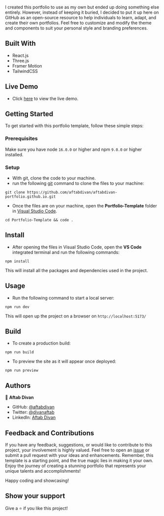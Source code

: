 I created this portfolio to use as my own but ended up doing something else entirely. However, instead of keeping it buried, I decided to put it up here on GitHub as an open-source resource to help individuals to learn, adapt, and create their own portfolios. Feel free to customize and modify the theme and components to suit your personal style and branding preferences.

## Built With

- React.js
- Three.js
- Framer Motion
- TailwindCSS

## Live Demo

- Click [here](https://aftabdivan.github.io/aftabdivan-portfolio.github.io/) to view the live demo.

## Getting Started

To get started with this portfolio template, follow these simple steps:

### Prerequisites

Make sure you have node `16.0.0` or higher and npm `9.0.0` or higher installed.

### Setup

- With git, clone the code to your machine.
- run the following [git](https://git-scm.com/) command to clone the files to your machine:

```
git clone https://github.com/aftabdivan/aftabdivan-portfolio.github.io.git
```

- Once the files are on your machine, open the **Portfolio-Template** folder in [Visual Studio Code](https://code.visualstudio.com/download).

```
cd Portfolio-Template && code .
```

## Install

- After opening the files in Visual Studio Code, open the **VS Code** integrated terminal and run the following commands:

```
npm install
```

This will install all the packages and dependencies used in the project.

## Usage

- Run the following command to start a local server:

```
npm run dev
```

This will open up the project on a browser on `http://localhost:5173/`

## Build

- To create a production build:

```
npm run build
```

- To preview the site as it will appear once deployed:

```
npm run preview
```

## Authors

👤 **Aftab Divan**

- GitHub: [@aftabdivan](https://github.com/aftabdivan)
- Twitter: [@divanaftab](https://twitter.com/divanaftab)
- LinkedIn: [Aftab Divan](https://www.linkedin.com/in/aftab-divan-39b9041bb)

## Feedback and Contributions

If you have any feedback, suggestions, or would like to contribute to this project, your involvement is highly valued. Feel free to open an [issue](../../issues/) or submit a pull request with your ideas and enhancements. Remember, this template is a starting point, and the true magic lies in making it your own. Enjoy the journey of creating a stunning portfolio that represents your unique talents and accomplishments!

Happy coding and showcasing!

## Show your support

Give a ⭐️ if you like this project!
